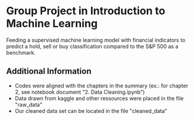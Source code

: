 # Group Project in Introduction to Machine Learning

Feeding a supervised machine learning model with financial indicators to predict a hold, sell or buy classification compared to the S&P 500 as a benchmark.

## Additional Information
- Codes were aligned with the chapters in the summary (ex.: for chapter 2, see notebook document "2. Data Cleaning.ipynb")
- Data drawn from kaggle and other ressources were placed in the file "raw_data"
- Our cleaned data set can be located in the file "cleaned_data"

